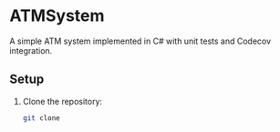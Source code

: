 # ATMSystem


A simple ATM system implemented in C# with unit tests and Codecov integration.

## Setup

1. Clone the repository:
   ```bash
   git clone 